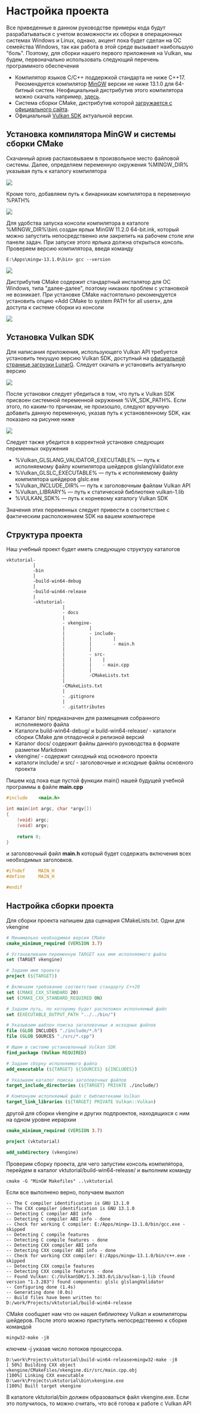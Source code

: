 # Настройка проекта

Все приведенные в данном руководстве примеры кода будут разрабатываться с учетом возможности их сборки в операционных системах Windows и Linux, однако, акцент пока будет сделан на ОС семейства Windows, так как работа в этой среде вызывает наибольшую "боль". Поэтому, для сборки нашего первого приложения на Vulkan, мы будем, первоначально использовать следующий перечень программного обеспечения

+ Компилятор языков C/C++ поддержкой стандарта не ниже C++17. Рекомендуется компилятор  [MinGW](https://www.mingw-w64.org/) версии не ниже 13.1.0 для 64-битный систем. Неофициальный дистрибутив этого компилятора можно скачать например, [здесь](https://cloud.mail.ru/public/epKs/mT6pueitf).
+ Система сборки CMake, дистрибутив которой [загружается с официального сайта](https://cmake.org/).
+ Официальный [Vulkan SDK](https://www.lunarg.com/vulkan-sdk/) актуальной версии.

## Установка компилятора MinGW и системы сборки CMake

Скачанный архив распаковываем в произвольное место файловой системы. Далее, определяем переменную окружения %MINGW_DIR% указывая путь к каталогу компилятора

![](https://habrastorage.org/webt/hm/id/3q/hmid3qg5fhmxho3nxvdpdhnb9v8.png)

Кроме того, добавляем путь к бинарникам компилятора в переменную %PATH%

![](https://habrastorage.org/webt/iq/jx/jp/iqjxjpr1bi30pnq3fsjrs2nx13e.png)

Для удобства запуска консоли компилятора в каталоге %MINGW_DIR%\bin\ создан ярлык MinGW 11.2.0 64-bit.ink, который можно запустить непосредственно или закрепить на рабочем столе или панели задач. При запуске этого ярлыка должна открыться консоль. Проверяем версию компилятора, введя команду

```E:\Apps\mingw-13.1.0\bin> gcc --version```

![](https://habrastorage.org/webt/z9/--/nt/z9--ntob5fvvot2bgnxddsawapa.png)

Дистрибутив CMake содержит стандартный инсталятор для ОС Windows, типа "далее-далее", поэтому никаких проблем с установкой не возникает. При установке CMake настоятельно рекомендуется установить опцию «Add CMake to system PATH for all users», для доступа к системе сборки из консоли

![](https://habrastorage.org/webt/mk/wt/96/mkwt96or8nyce5r0iumns71p6fi.png)


## Установка Vulkan SDK

Для написания приложения, использующего Vulkan API требуется установить текущую версию Vulkan SDK, доступный на [официальной странице загрузки LunarG](https://vulkan.lunarg.com/sdk/home#windows). Следует скачать и установить актуальную версию

![](https://habrastorage.org/webt/z2/ec/ol/z2ecol2k50htqsyy-_24gjxfho0.png)

После установки следует убедиться в том, что путь к Vulkan SDK присвоен системной переменной окружения %VK_SDK_PATH%. Если этого, по каким-то причинам, не произошло, следуют вручную добавить данную переменную, указав путь к установленному SDK, как показано на рисунке ниже

![](https://habrastorage.org/webt/v3/bf/bu/v3bfbuc04hlsky6iyazxoegjuus.png)

Следует также убедится в корректной установке следующих переменных окружения

+ %Vulkan_GLSLANG_VALIDATOR_EXECUTABLE% — путь к исполняемому файлу компилятора шейдеров glslangValidator.exe
+ %Vulkan_GLSLC_EXECUTABLE% — путь к исполняемому файлу компилятора шейдеров glslc.exe
+ %Vulkan_INCLUDE_DIR% — путь к заголовочным файлам Vulkan API
+ %Vulkan_LIBRARY% — путь к статической библиотеке vulkan-1.lib
+ %VULKAN_SDK% — путь к корневому каталогу Vulkan SDK

Значения этих переменных следует привести в соответствие с фактическим расположением SDK на вашем компьютере

## Структура проекта

Наш учебный проект будет иметь следующую структуру каталогов

```
vktutorial-
          |
          -bin
          |
          -build-win64-debug
          |
          -build-win64-release
          |
          -vktutorial-
                     |
                     - docs
                     |
                     - vkengine-
                     |         |
                     |         - include-
                     |		   |        |
                     |         |        - main.h
                     |         |
                     |         - src-
                     |         |    |
                     |         |    - main.cpp   
                     |         |
                     |         -CMakeLists.txt
                     |
                     -CMakeLists.txt
                     |
                     - .gitignore
                     |
                     - .gitattributes
```


+ Каталог bin/ предназначен для размещения собранного исполняемого файла
+ Каталоги build-win64-debug/ и build-win64-release/ - каталоги сборки CMake для отладочной и релизной версий
+ Каталог docs/ содержит файлы данного руководства в формате разметки Markdown
+ vkengine/ - содержит сиходный код основного проекта
+ каталоги include/ и src/ - заголовочные и исходные файлы основного проекта


Пишем код пока еще пустой функции main() нашей будущей учебной программы в файле **main.cpp**

```cpp
#include	<main.h>

int main(int argc, char *argv[])
{
	(void) argc;
	(void) argv;
	
	return 0;
}
```
и заголовочный файл **main.h** который будет содержать включения всех необходимых заголовков.

```cpp
#ifndef		MAIN_H
#define		MAIN_H

#endif
```


## Настройка сборки проекта


Для сборки проекта напишем два сценария CMakeLists.txt. Одни для vkengine

```cmake
# Минимально необходимая версия CMake
cmake_minimum_required (VERSION 3.7)

# Устанавливаем переменную TARGET как имя исполняемого файла
set (TARGET vkengine)

# Задаем имя проекта
project (${TARGET})

# Включаем требование соответствие стандарту C++20
set (CMAKE_CXX_STANDARD 20)
set (CMAKE_CXX_STANDARD_REQUIRED ON)

# Задаем путь, по которому будет расположен исполняемый файл
set (EXECUTABLE_OUTPUT_PATH "../../bin/")

# Указываем шаблон поиска заголовочных и исходных файлов
file (GLOB INCLUDES "./include/*.h")
file (GLOB SOURCES "./src/*.cpp")

# Ищем в системе установленный Vulkan SDK
find_package (Vulkan REQUIRED)

# Задаем сборку исполняемого файла
add_executable (${TARGET} ${SOURCES} ${INCLUDES})

# Указыаем каталог поиска заголовочных файлов
target_include_directories (${TARGET} PRIVATE ./include/)

# Компонуем исполняемый файл с библиотеками Vulkan
target_link_libraries (${TARGET} PRIVATE Vulkan::Vulkan)
```

другой для сборки vkengine и других подпроектов, находящихся с ним на одном уровне иерархии

```cmake
cmake_minimum_required (VERSION 3.7)

project (vktutorial)

add_subdirectory (vkengine)
```

Проверим сборку проекта, для чего запустим консоль компилятора, перейдем в каталог vktutorial/build-win64-release/ и выполним команду

```
cmake -G "MinGW Makefiles" ..\vktutorial
```

Если все выполнено верно, получаем выхлоп

```
-- The C compiler identification is GNU 13.1.0
-- The CXX compiler identification is GNU 13.1.0
-- Detecting C compiler ABI info
-- Detecting C compiler ABI info - done
-- Check for working C compiler: E:/Apps/mingw-13.1.0/bin/gcc.exe - skipped
-- Detecting C compile features
-- Detecting C compile features - done
-- Detecting CXX compiler ABI info
-- Detecting CXX compiler ABI info - done
-- Check for working CXX compiler: E:/Apps/mingw-13.1.0/bin/c++.exe - skipped
-- Detecting CXX compile features
-- Detecting CXX compile features - done
-- Found Vulkan: C:/VulkanSDK/1.3.283.0/Lib/vulkan-1.lib (found version "1.3.283") found components: glslc glslangValidator
-- Configuring done (1.4s)
-- Generating done (0.0s)
-- Build files have been written to: D:/work/Projects/vktutorial/build-win64-release
```

CMake сообщает нам что он нашел библиотеку Vulkan и компиляторы шейдеров. После этого можно приступить непосредственно к сборке командой

```
mingw32-make -j8
```

ключем -j указав число потоков процессора. 

```
D:\work\Projects\vktutorial\build-win64-release>mingw32-make -j8
[ 50%] Building CXX object vkengine/CMakeFiles/vkengine.dir/src/main.cpp.obj
[100%] Linking CXX executable D:\work\Projects\vktutorial\bin\vkengine.exe
[100%] Built target vkengine
```

В каталоге vktutorial/bin должен образоваться файл vkengine.exe. Если это получилось, то можно считать, что всё готова к работе с Vulkan API



